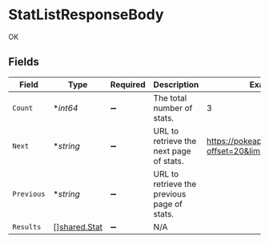 # StatListResponseBody

OK


## Fields

| Field                                               | Type                                                | Required                                            | Description                                         | Example                                             |
| --------------------------------------------------- | --------------------------------------------------- | --------------------------------------------------- | --------------------------------------------------- | --------------------------------------------------- |
| `Count`                                             | **int64*                                            | :heavy_minus_sign:                                  | The total number of stats.                          | 3                                                   |
| `Next`                                              | **string*                                           | :heavy_minus_sign:                                  | URL to retrieve the next page of stats.             | https://pokeapi.co/api/v2/stat/?offset=20&limit=20  |
| `Previous`                                          | **string*                                           | :heavy_minus_sign:                                  | URL to retrieve the previous page of stats.         |                                                     |
| `Results`                                           | [][shared.Stat](../../../pkg/models/shared/stat.md) | :heavy_minus_sign:                                  | N/A                                                 |                                                     |